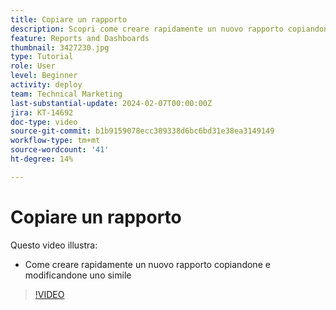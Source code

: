 ```yaml
---
title: Copiare un rapporto
description: Scopri come creare rapidamente un nuovo rapporto copiandone e modificandone uno simile.
feature: Reports and Dashboards
thumbnail: 3427230.jpg
type: Tutorial
role: User
level: Beginner
activity: deploy
team: Technical Marketing
last-substantial-update: 2024-02-07T00:00:00Z
jira: KT-14692
doc-type: video
source-git-commit: b1b9159078ecc389338d6bc6bd31e38ea3149149
workflow-type: tm+mt
source-wordcount: '41'
ht-degree: 14%

---
```


# Copiare un rapporto

Questo video illustra:

* Come creare rapidamente un nuovo rapporto copiandone e modificandone uno simile

>[!VIDEO](https://video.tv.adobe.com/v/3427230/?quality=12&learn=on)

